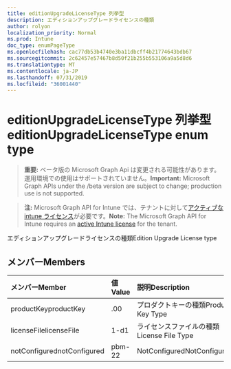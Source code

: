 ```yaml
---
title: editionUpgradeLicenseType 列挙型
description: エディションアップグレードライセンスの種類
author: rolyon
localization_priority: Normal
ms.prod: Intune
doc_type: enumPageType
ms.openlocfilehash: cac77db53b4740e3ba11dbcff4b21774643bdb67
ms.sourcegitcommit: 2c62457e57467b8d50f21b255b553106a9a5d8d6
ms.translationtype: MT
ms.contentlocale: ja-JP
ms.lasthandoff: 07/31/2019
ms.locfileid: "36001440"
---
```

# <a name="editionupgradelicensetype-enum-type"></a><span data-ttu-id="6b0f7-103">editionUpgradeLicenseType 列挙型</span><span class="sxs-lookup"><span data-stu-id="6b0f7-103">editionUpgradeLicenseType enum type</span></span>

> <span data-ttu-id="6b0f7-104">**重要:** ベータ版の Microsoft Graph Api は変更される可能性があります。運用環境での使用はサポートされていません。</span><span class="sxs-lookup"><span data-stu-id="6b0f7-104">**Important:** Microsoft Graph APIs under the /beta version are subject to change; production use is not supported.</span></span>

> <span data-ttu-id="6b0f7-105">**注:** Microsoft Graph API for Intune では、テナントに対して[アクティブな intune ライセンス](https://go.microsoft.com/fwlink/?linkid=839381)が必要です。</span><span class="sxs-lookup"><span data-stu-id="6b0f7-105">**Note:** The Microsoft Graph API for Intune requires an [active Intune license](https://go.microsoft.com/fwlink/?linkid=839381) for the tenant.</span></span>

<span data-ttu-id="6b0f7-106">エディションアップグレードライセンスの種類</span><span class="sxs-lookup"><span data-stu-id="6b0f7-106">Edition Upgrade License type</span></span>

## <a name="members"></a><span data-ttu-id="6b0f7-107">メンバー</span><span class="sxs-lookup"><span data-stu-id="6b0f7-107">Members</span></span>
|<span data-ttu-id="6b0f7-108">メンバー</span><span class="sxs-lookup"><span data-stu-id="6b0f7-108">Member</span></span>|<span data-ttu-id="6b0f7-109">値</span><span class="sxs-lookup"><span data-stu-id="6b0f7-109">Value</span></span>|<span data-ttu-id="6b0f7-110">説明</span><span class="sxs-lookup"><span data-stu-id="6b0f7-110">Description</span></span>|
|:---|:---|:---|
|<span data-ttu-id="6b0f7-111">productKey</span><span class="sxs-lookup"><span data-stu-id="6b0f7-111">productKey</span></span>|<span data-ttu-id="6b0f7-112">.0</span><span class="sxs-lookup"><span data-stu-id="6b0f7-112">0</span></span>|<span data-ttu-id="6b0f7-113">プロダクトキーの種類</span><span class="sxs-lookup"><span data-stu-id="6b0f7-113">Product Key Type</span></span>|
|<span data-ttu-id="6b0f7-114">licenseFile</span><span class="sxs-lookup"><span data-stu-id="6b0f7-114">licenseFile</span></span>|<span data-ttu-id="6b0f7-115">1-d</span><span class="sxs-lookup"><span data-stu-id="6b0f7-115">1</span></span>|<span data-ttu-id="6b0f7-116">ライセンスファイルの種類</span><span class="sxs-lookup"><span data-stu-id="6b0f7-116">License File Type</span></span>|
|<span data-ttu-id="6b0f7-117">notConfigured</span><span class="sxs-lookup"><span data-stu-id="6b0f7-117">notConfigured</span></span>|<span data-ttu-id="6b0f7-118">pbm-2</span><span class="sxs-lookup"><span data-stu-id="6b0f7-118">2</span></span>|<span data-ttu-id="6b0f7-119">NotConfigured</span><span class="sxs-lookup"><span data-stu-id="6b0f7-119">NotConfigured</span></span>|





